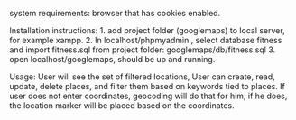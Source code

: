 system requirements: 
	browser that has cookies enabled.

Installation instructions:
	1. add project folder (googlemaps) to local server, for example xampp.
	2. In localhost/phpmyadmin , select database fitness and import fitness.sql from
	project folder: googlemaps/db/fitness.sql
	3. open localhost/googlemaps, should be up and running.

Usage: 
	User will see the set of filtered locations,
	User can create, read, update, delete places, 
	and filter them based on keywords tied to places.
	If user does not enter coordinates, geocoding will do that for him, if he does, the location marker will
	be placed based on the coordinates.

	
